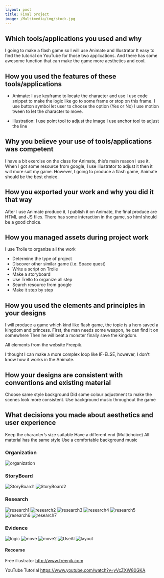 ```yaml
---
layout: post
title: Final project
image: /Multimedia/img/stock.jpg
---
```


##	Which tools/applications you used and why

I going to make a flash game so I will use Animate and Illustrator
It easy to find the tutorial on YouTube for those two applications. And there has some awesome function that can make the game more aesthetics and cool.

## How you used the features of these tools/applications

- Animate:
I use keyframe to locate the character and use 
I use code snippet to make the logic like go to some frame or stop on this frame.
I use button symbol let user to choose the option (Yes or No)
I use motion tween to let the character to move.

- Illustration:
I use point tool to adjust the image
I use anchor tool to adjust the line
 
## Why you believe your use of tools/applications was competent

I have a bit exercise on the class for Animate, this’s main reason I use it.
When I got some resource from google, I use Illustrator to adjust it then it will more suit my game.
However, I going to produce a flash game, Animate should be the best choice.

## How you exported your work and why you did it that way

After I use Animate produce it, I publish it on Animate, the final produce are HTML and JS files.
There has some interaction in the game, so html should be a good choice.
 
## How you managed assets during project work

I use Trolle to organize all the work

- Determine the type of project
- Discover other similar game (i.e. Space quest)
- Write a script on Trolle
- Make a storyboard
- Use Trello to organize all step
- Search resource from google
- Make it step by step

## How you used the elements and principles in your designs

I will produce a game which kind like flash game, the topic is a hero saved a kingdom and princess.
First, the man needs some weapon, he can find it on somewhere
Then he will beat a monster finally save the kingdom.

All elements from the website Freepik.

I thought I can make a more complex loop like IF-ELSE, however, I don't know how it works in the Animate.
 
## How your designs are consistent with conventions and existing material

Choose same style background
Did some colour adjustment to make the scenes look more consistent.
Use background music throughout the game


## What decisions you made about aesthetics and user experience

Keep the character’s size suitable
Have a different end (Multichoice)
All material has the same style
Use a comfortable background music
 
### Organization

![organization](https://github.com/jiqi963/Multimedia/blob/master/img/organization.png?raw=true)


### StoryBoard

![StoryBoard1](https://github.com/jiqi963/Multimedia/blob/master/img/Storyboard1.png?raw=true)
![StoryBoard2](https://github.com/jiqi963/Multimedia/blob/master/img/Storyboard2.png?raw=true)


### Research

![research1](https://github.com/jiqi963/Multimedia/blob/master/img/research1.png?raw=true)
![research2](https://github.com/jiqi963/Multimedia/blob/master/img/research2.png?raw=true)
![research3](https://github.com/jiqi963/Multimedia/blob/master/img/research3.png?raw=true)
![research4](https://github.com/jiqi963/Multimedia/blob/master/img/research4.png?raw=true)
![research5](https://github.com/jiqi963/Multimedia/blob/master/img/research5.png?raw=true)
![research6](https://github.com/jiqi963/Multimedia/blob/master/img/research6.png?raw=true)
![research7](https://github.com/jiqi963/Multimedia/blob/master/img/research7.png?raw=true)


### Evidence

![logic](https://github.com/jiqi963/Multimedia/blob/master/img/logic.png?raw=true)
![move](https://github.com/jiqi963/Multimedia/blob/master/img/move.png?raw=true)
![move2](https://github.com/jiqi963/Multimedia/blob/master/img/move2.png?raw=true)
![UseAI](https://github.com/jiqi963/Multimedia/blob/master/img/UseAI.png?raw=true)
![layout](https://github.com/jiqi963/Multimedia/blob/master/img/Layouts.png?raw=true)

#### Recourse
Free illustrator 
http://www.freepik.com

YouTube Tutorial
https://www.youtube.com/watch?v=yVcZXW80GKA

